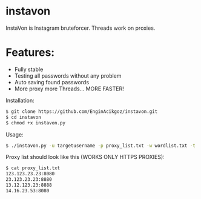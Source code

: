 # instavon
InstaVon is Instagram bruteforcer. Threads work on proxies.

# Features:

  - Fully stable
  - Testing all passwords without any problem
  - Auto saving found passwords
  - More proxy more Threads... MORE FASTER!


Installation:
```sh
$ git clone https://github.com/EnginAcikgoz/instavon.git
$ cd instavon
$ chmod +x instavon.py
```

Usage:
```sh
$ ./instavon.py -u targetusername -p proxy_list.txt -w wordlist.txt -t 20
```

Proxy list should look like this (WORKS ONLY HTTPS PROXIES):
```sh
$ cat proxy_list.txt
123.123.23.23:8080
23.123.23.23:8880
13.12.123.23:8888
14.16.23.53:8080
```

